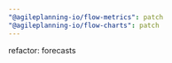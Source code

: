 ```yaml
---
"@agileplanning-io/flow-metrics": patch
"@agileplanning-io/flow-charts": patch
---
```


refactor: forecasts
